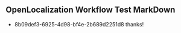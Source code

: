 ## OpenLocalization Workflow Test MarkDown
* 8b09def3-6925-4d98-bf4e-2b689d2251d8 thanks!

<!--HONumber=Jul16_HO2-->


